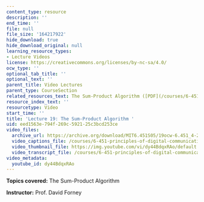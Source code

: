 ```yaml
---
content_type: resource
description: ''
end_time: ''
file: null
file_size: '164217922'
hide_download: true
hide_download_original: null
learning_resource_types:
- Lecture Videos
license: https://creativecommons.org/licenses/by-nc-sa/4.0/
ocw_type: ''
optional_tab_title: ''
optional_text: ''
parent_title: Video Lectures
parent_type: CourseSection
related_resources_text: The Sum-Product Algorithm ([PDF](/courses/6-451-principles-of-digital-communication-ii-spring-2005/resources/chap12))
resource_index_text: ''
resourcetype: Video
start_time: ''
title: 'Lecture 19: The Sum-Product Algorithm '
uid: eed1563e-794f-269c-5921-25c3bcd253ce
video_files:
  archive_url: https://archive.org/download/MIT6.451S05/19ocw-6.451_4-261-20apr2005-220k.mp4
  video_captions_file: /courses/6-451-principles-of-digital-communication-ii-spring-2005/f197ca86d10053f2aa91a53f0085b4b3_dy44BdqxRAo.vtt
  video_thumbnail_file: https://img.youtube.com/vi/dy44BdqxRAo/default.jpg
  video_transcript_file: /courses/6-451-principles-of-digital-communication-ii-spring-2005/e7d4844c93a7d1f826d32f23cc5b4da6_dy44BdqxRAo.pdf
video_metadata:
  youtube_id: dy44BdqxRAo
---
```


**Topics covered:** The Sum-Product Algorithm

**Instructor:** Prof. David Forney


